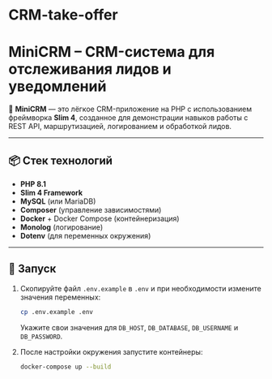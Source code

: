 # CRM-take-offer

# MiniCRM – CRM-система для отслеживания лидов и уведомлений

🚀 **MiniCRM** — это лёгкое CRM-приложение на PHP с использованием фреймворка **Slim 4**, созданное для демонстрации навыков работы с REST API, маршрутизацией, логированием и обработкой лидов.

---

## 📦 Стек технологий

- **PHP 8.1**
- **Slim 4 Framework**
- **MySQL** (или MariaDB)
- **Composer** (управление зависимостями)
- **Docker** + Docker Compose (контейнеризация)
- **Monolog** (логирование)
- **Dotenv** (для переменных окружения)

---

## 🚀 Запуск

1. Скопируйте файл `.env.example` в `.env` и при необходимости измените значения переменных:
   ```bash
   cp .env.example .env
   ```
   Укажите свои значения для `DB_HOST`, `DB_DATABASE`, `DB_USERNAME` и `DB_PASSWORD`.

2. После настройки окружения запустите контейнеры:
   ```bash
   docker-compose up --build
   ```
